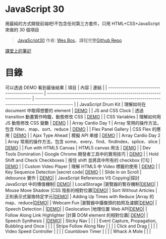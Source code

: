 # JavaScript 30

用最純的方式開發前端吧!不包含任何第三方套件，只用 HTML+CSS+JavaScript 來做的 30 個項目

> [JavaScript30](https://wesbos.com/courses) 作者: [Wes Bos](https://github.com/wesbos)，課程完整[Github Repo](https://github.com/wesbos/JavaScript30)

[課堂上的筆記](https://code-surfing.coderbridge.io/series/475b9b6babe4472eb4b9fb4f123f167e)

# 目錄

可以透過 DEMO 看到最後結果
| 項目 | 內容 | 連結 |
| --------------------------------------------- | ---------------------------------------------------------------------- | ------------------------------------------------------------------------------------------------- |
| JavaScript Drum Kit | 理解如何在 document 中取得想要的 element | [DEMO](https://wayne201299.github.io/JS30/01%20-%20Drum%20Kit/) |
| JS and CSS Clock | 透過 transition 動畫實作時鐘，動態修改 CSS | [DEMO](https://wayne201299.github.io/JS30/02%20-%20Clock/) |
| CSS Variables | 理解如何用 JS 動態修改 CSS 變數 | [DEMO](https://wayne201299.github.io/JS30/03%20-%20CSS%20Variables/) |
| Array Cardio Day 1 | Array 常用的操作方法，包含 filter、map、sort、reduce | [DEMO](https://wayne201299.github.io/JS30/04%20-%20Array%20Cardio%2001/) |
| Flex Panel Gallery | CSS Flex 的應用 | [DEMO](https://wayne201299.github.io/JS30/05%20-%20Flex%20Panel%20Gallery/) |
| Ajax Type Ahead | 模擬 API 串接 | [DEMO](https://wayne201299.github.io/JS30/06%20-%20Type%20Ahead/) |
| Array Cardio Day 2 | Array 常用的操作方法，包含 some、every、find、findIndex、splice、slice | [DEMO](https://wayne201299.github.io/JS30/07%20-%20Array%20Cardio%2002/) |
| Fun with HTML5 Canvas | HTML5 canvas 用法 | [DEMO](https://wayne201299.github.io/JS30/08%20-%20HTML5%20Canvas/) |
| Dev Tools Domination | Google Chrome 開發者工具中的實用技巧 | [DEMO](https://wayne201299.github.io/JS30/09%20-%20DevTools%20Domination/) |
| Hold Shift and Check Checkboxes | 按住 shift 並將其中所有的 checkbox 打勾 | [DEMO](https://wayne201299.github.io/JS30/10%20-%20Hold%20Shift%20And%20Check%20Checkboxes/) |
| Custom Video Player | 理解 HTML5 中 Video 標籤的使用 | [DEMO](https://wayne201299.github.io/JS30/11%20-%20Custom%20Video%20Player/) |
| Key Sequence Detection |secret code| [DEMO](https://wayne201299.github.io/JS30/12%20-%20Key%20Sequence%20Detection/) |
| Slide in on Scroll | debounce 實作 | [DEMO](https://wayne201299.github.io/JS30/13%20-%20Slide%20in%20on%20Scroll/)|
| JavaScript References VS Copying|探討 JavaScript 中的傳值機制| [DEMO](https://wayne201299.github.io/JS30/14%20-%20JavaScript%20References%20VS%20Copying/)|
| LocalStorage |瀏覽器的暫存機制|[DEMO](https://wayne201299.github.io/JS30/15%20-%20LocalStorage/)|
| Mouse Move Shadow |CSS 陰影的相對位置|[DEMO](https://wayne201299.github.io/JS30/16%20-%20Mouse%20Move%20Shadow/)|
| Sort Without Articles |正則表示式替換特定字元|[DEMO](https://wayne201299.github.io/JS30/17%20-%20Sort%20Without%20Articles/)|
| Adding Up Times with Reduce |Array 的 map、reduce|[DEMO](https://wayne201299.github.io/JS30/18%20-%20Adding%20Up%20Times%20with%20Reduce/)|
| Webcam Fun |瀏覽器中攝像頭的拍照及濾鏡|[DEMO](https://wayne201299.github.io/JS30/19%20-%20Webcam%20Fun/)|
| Speech Detection | |[DEMO](https://wayne201299.github.io/JS30/20%20-%20Speech%20Detection/)|
| Geolocation |地理位置 Web API|[DEMO](https://wayne201299.github.io/JS30/21%20-%20Geolocation/)|
| Follow Along Link Highlighter |計算 DOM element 的相對位置| [DEMO](https://wayne201299.github.io/JS30/22%20-%20Follow%20Along%20Link%20Highlighter/)|
| Speech Synthesis | |[DEMO](https://wayne201299.github.io/JS30/23%20-%20Speech%20Synthesis/)|
| Sticky Nav | | |
| Event Capture, Propagation, Bubbling and Once | | |
| Stripe Follow Along Nav | | |
| Click and Drag | | |
| Video Speed Controller | | |
| Countdown Timer | | |
| Whack A Mole | | |
